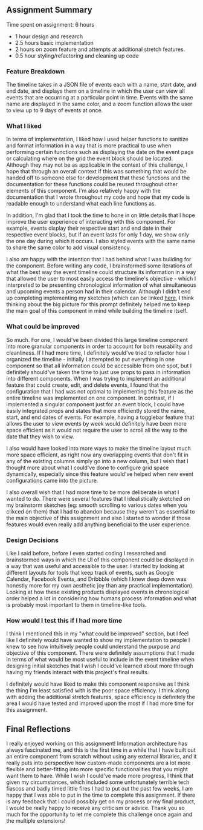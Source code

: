 ## Assignment Summary
Time spent on assignment: 6 hours 
* 1 hour design and research
* 2.5 hours basic implementation
* 2 hours on zoom feature and attempts at additional stretch features.
* 0.5 hour styling/refactoring and cleaning up code

### Feature Breakdown
The timeline takes in a JSON file of events each with a name, start date, and end date, and displays them on a timeline in which the user can view all events 
that are occurring at a particular point in time. Events with the same name are displayed in the same color, and a zoom function allows the user to view up to 
9 days of events at once.

### What I liked
In terms of implementation, I liked how I used helper functions to sanitize and format information in a way that is more practical to use when 
performing certain functions such as displaying the date on the event page or calculating where on the grid the event block should be located. Although they 
may not be as applicable in the context of this challenge, I hope that through an overall context if this was something that would be handed off to someone 
else for development that these functions and the documentation for these functions could be reused throughout other elements of this component. I'm also 
relatively happy with the documentation that I wrote throughout my code and hope that my code is readable enough to understand what each line functions as.

In addition, I'm glad that I took the time to hone in on little details that I hope improve the user experience of interacting with this component. For example,
events display their respective start and end date in their respective event blocks, but if an event lasts for only 1 day, we show only the one day during which 
it occurs. I also styled events with the same name to share the same color to add visual consistency.

I also am happy with the intention that I had behind what I was buliding for the component. Before writing any code, I brainstormed some iterations of 
what the best way the event timeline could structure its information in a way that allowed the user to most easily access the timeline's objective - 
which I interpreted to be presenting chronological information of what simultaneous and upcoming events a person had in their calendar. Although I 
didn't end up completing implementing my sketches (which can be linked [here](https://drive.google.com/file/d/1rEm-ynE6NPtkZ8klaCZ7FvPVxIBVBIEa/view?usp=sharing),
I think thinking about the big picture for this prompt definitely helped me to keep the main goal of this component in mind while building the timeline itself.

### What could be improved
So much. For one, I would've been divided this large timeline component into more granular components in order to account for both reusability and 
cleanliness. If I had more time, I definitely would've tried to refactor how I organized the timeline - initially I attempted to put everything in 
one component so that all information could be accessible from one spot, but I definitely should've taken the time to just use props to pass 
in information into different components. When I was trying to implement an additional feature that could create, edit, and delete events, I found that 
the configuration that I had was not optimal to implementing this feature as the entire timeline was implemented on one component. In contrast, if I 
implemented a singular component just for an event block, I could have easily integrated props and states that more efficiently stored the 
name, start, and end dates of events. For example, having a togglebar feature that allows the user to view events by week would definitely have been 
more space efficient as it would not require the user to scroll all the way to the date that they wish to view.

I also would have looked into more ways to make the timeline layout much more space efficient, as right now any overlapping events that don't fit in any 
of the existing columns simply go into a new column, but I wish that I thought more about what I could've done to configure grid space dynamically, especially 
since this feature would've helped when new event configurations came into the picture.

I also overall wish that I had more time to be more deliberate in what I wanted to do. There were several features that I idealistically sketched on my 
brainstorm sketches (eg: smooth scrolling to various dates when you clikced on them) that I had to abandon because they weren't as essential to the main 
objective of this assignment and also I started to wonder if those features would even really add anything beneficial to the user experience.

### Design Decisions
Like I said before, before I even started coding I researched and brainstormed ways in which the UI of this component could be displayed in a way 
that was useful and accessible to the user. I started by looking at different layouts for tools that keep track of events, such as Google Calendar, 
Facebook Events, and Dribbble (which I knew deep down was honestly more for my own aesthetic joy than any practical implementation). Looking at how these 
existing products displayed events in chronological order helped a lot in considering how humans process information and what is probably most important to 
them in timeline-like tools.

### How would I test this if I had more time
I think I mentioned this in my "what could be improved" section, but I feel like I definitely would have wanted to show my implementation to people 
I knew to see how intuitively people could understand the purpose and objective of this component. There were definitely assumptions that I made in terms of what 
would be most useful to include in the event timeline when designing initial sketches that I wish I could've learned about more through having my 
friends interact with this project's final results.

I definitely would have liked to make this component responsive as I think the thing I'm least satisfied with is the poor space efficiency. I think along with 
adding the additional stretch features, space efficiency is definitely the area I would have tested and improved upon the most if I had more time for this 
assignment.

## Final Reflections
I really enjoyed working on this assignment! Information architecture has always fascinated me, and this is the first time in a while that I have built out 
an entire component from scratch without using any external libraries, and it really puts into perspective how custom-made components are a lot more flexible 
and better-fitting into more specific functionalities that you might want them to have. While I wish I could've made more progress, I think that given my 
circumstances, which included some unfortunately terrible tech fiascos and badly timed little fires I had to put out the past few weeks, I am happy that 
I was able to put in the time to complete this assignment. If there is any feedback that I could possibly get on my process or my final product, I would 
be really happy to receive any criticism or advice. Thank you so much for the opportunity to let me complete this challenge once again and the multiple 
extensions!

